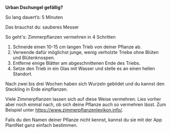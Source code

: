 **Urban Dschungel gefällig?**

So lang dauert’s: 5 Minuten

Das brauchst du: sauberes Messer

So geht's: Zimmerpflanzen vermehren in 4 Schritten

1. Schneide einen 10-15 cm langen Trieb von deiner Pflanze ab.
1. Verwende dafür möglichst junge, wenig verholzte Triebe ohne Blüten und Blütenknospen.
1. Entferne einige Blätter am abgeschnittenen Ende des Triebs.
1. Setze den Trieb in ein Glas mit Wasser und stelle es an einen hellen Standort.

Nach zwei bis drei Wochen haben sich Wurzeln gebildet und du kannst den Steckling in Erde einpflanzen. 


Viele Zimmerpflanzen lassen sich auf diese Weise vermehren. 
Lies vorher aber noch einmal nach, ob sich deine Pflanze auch so vermehren lässt. Zum Beispiel unter https://www.zimmerpflanzenlexikon.info/.

Falls du den Namen deiner Pflanze nicht kennst, kannst du sie mit der App PlantNet ganz einfach bestimmen. 
